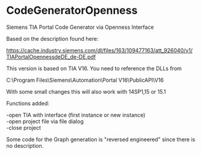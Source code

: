 # CodeGeneratorOpenness
Siemens TIA Portal Code Generator via Openness Interface

Based on the description found here:

https://cache.industry.siemens.com/dl/files/163/109477163/att_926040/v1/TIAPortalOpennessdeDE_de-DE.pdf


This version is based on TIA V16. You need to reference the DLLs from

C:\Program Files\Siemens\Automation\Portal V16\PublicAPI\V16

With some small changes this will also work with 14SP1,15 or 15.1

Functions added:<br>

-open TIA with interface (first instance or new instance)<br>
-open project file via file dialog<br>
-close project<br>




Some code for the Graph generation is "reversed engineered" since there is no description.

